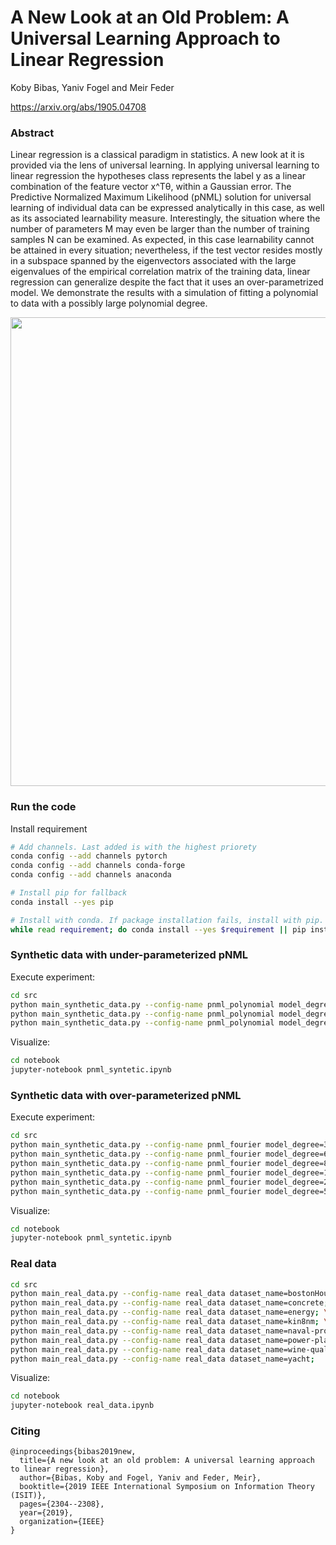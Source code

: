 # A New Look at an Old Problem: A Universal Learning Approach to Linear Regression
Koby Bibas, Yaniv Fogel and Meir Feder

https://arxiv.org/abs/1905.04708

### Abstract
Linear regression is a classical paradigm in statistics. A new look at it is provided via the lens of universal learning. In applying universal learning to linear regression the hypotheses class represents the label y as a linear combination of the feature vector x^Tθ, within a Gaussian error. The Predictive Normalized Maximum Likelihood (pNML) solution for universal learning of individual data can be expressed analytically in this case, as well as its associated learnability measure. Interestingly, the situation where the number of parameters M may even be larger than the number of training samples N can be examined. As expected, in this case learnability cannot be attained in every situation; nevertheless, if the test vector resides mostly in a subspace spanned by the eigenvectors associated with the large eigenvalues of the empirical correlation matrix of the training data, linear regression can generalize despite the fact that it uses an over-parametrized model. We demonstrate the results with a simulation of fitting a polynomial to data with a possibly large polynomial degree. 

<img src="https://raw.githubusercontent.com/kobybibas/pnml_linear_regression_isit_2019_latex/master/least_squares_with_poly_degree.jpg" width="750">

### Run the code

Install requirement

```bash
# Add channels. Last added is with the highest priorety
conda config --add channels pytorch
conda config --add channels conda-forge
conda config --add channels anaconda

# Install pip for fallback
conda install --yes pip

# Install with conda. If package installation fails, install with pip.
while read requirement; do conda install --yes $requirement || pip install $requirement; done < requirements.txt 
```

### Synthetic data with under-parameterized pNML

Execute experiment:
```bash
cd src
python main_synthetic_data.py --config-name pnml_polynomial model_degree=4; \
python main_synthetic_data.py --config-name pnml_polynomial model_degree=6; \
python main_synthetic_data.py --config-name pnml_polynomial model_degree=7;  
```

Visualize:

```bash
cd notebook
jupyter-notebook pnml_syntetic.ipynb
```

### Synthetic data with over-parameterized pNML

Execute experiment:
```bash
cd src
python main_synthetic_data.py --config-name pnml_fourier model_degree=3;  \
python main_synthetic_data.py --config-name pnml_fourier model_degree=6;  \
python main_synthetic_data.py --config-name pnml_fourier model_degree=8;  \
python main_synthetic_data.py --config-name pnml_fourier model_degree=10;  \
python main_synthetic_data.py --config-name pnml_fourier model_degree=20;  \
python main_synthetic_data.py --config-name pnml_fourier model_degree=50;  
```

Visualize:
```bash
cd notebook
jupyter-notebook pnml_syntetic.ipynb
```

### Real data

```bash
cd src
python main_real_data.py --config-name real_data dataset_name=bostonHousing; \
python main_real_data.py --config-name real_data dataset_name=concrete; \
python main_real_data.py --config-name real_data dataset_name=energy; \
python main_real_data.py --config-name real_data dataset_name=kin8nm; \
python main_real_data.py --config-name real_data dataset_name=naval-propulsion-plant; \
python main_real_data.py --config-name real_data dataset_name=power-plant; \
python main_real_data.py --config-name real_data dataset_name=wine-quality-red; \
python main_real_data.py --config-name real_data dataset_name=yacht; 
```

Visualize:
```bash
cd notebook
jupyter-notebook real_data.ipynb
```

### Citing

```
@inproceedings{bibas2019new,
  title={A new look at an old problem: A universal learning approach to linear regression},
  author={Bibas, Koby and Fogel, Yaniv and Feder, Meir},
  booktitle={2019 IEEE International Symposium on Information Theory (ISIT)},
  pages={2304--2308},
  year={2019},
  organization={IEEE}
}
```

